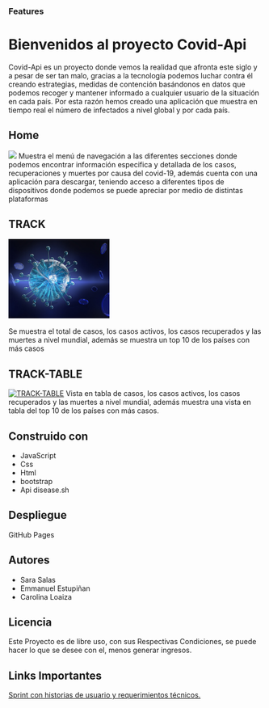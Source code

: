 ### Features

# Bienvenidos al proyecto Covid-Api

Covid-Api es un proyecto donde vemos la realidad que afronta este siglo y a pesar de ser tan malo, gracias a la tecnología podemos luchar contra él creando estrategias, medidas de contención basándonos en datos que podemos recoger y mantener informado a cualquier usuario de la situación en cada país.
Por esta razón hemos creado una aplicación que muestra en tiempo real el número de infectados a nivel global y por cada país.

## Home

![](https://drive.google.com/drive/folders/1qn8sqSmj-nLMh6rKfAzH6Td12v07mnOd)
Muestra el menú de navegación a las diferentes secciones donde podemos encontrar información especifica y detallada de los casos, recuperaciones y muertes por causa del covid-19, además cuenta con una aplicación para descargar, teniendo acceso a diferentes tipos de dispositivos donde podemos se puede apreciar por medio de distintas plataformas

## TRACK

<img src="img/blog-1.jpg" alt="blog1-image" width="200px" />

Se muestra el total de casos, los casos activos, los casos recuperados y las muertes a nivel mundial, además se muestra un top 10 de los países con más casos

## TRACK-TABLE

[![TRACK-TABLE](TRACK-TABLE "TRACK-TABLE")](http://github.com/sarisp3260/covid-api/blob/dev/project_img/track-table.png "TRACK-TABLE")
Vista en tabla de casos, los casos activos, los casos recuperados y las muertes a nivel mundial, además muestra una vista en tabla del top 10 de los países con más casos.

## Construido con

- JavaScript
- Css
- Html
- bootstrap
- Api disease.sh

## Despliegue

GitHub Pages

## Autores

- Sara Salas
- Emmanuel Estupiñan
- Carolina Loaiza

## Licencia

Este Proyecto es de libre uso, con sus Respectivas Condiciones, se puede hacer lo que se desee con el, menos generar ingresos.

## Links Importantes

[Sprint con historias de usuario y requerimientos técnicos.](https://sara-salas.atlassian.net/jira/software/projects/DC/boards/2/backlog)

